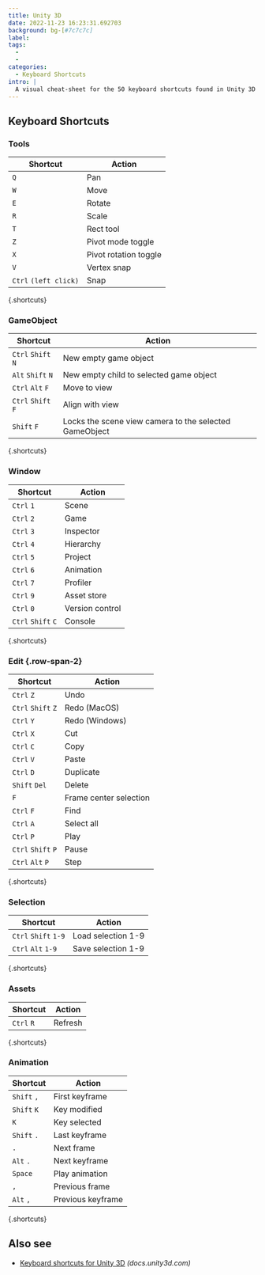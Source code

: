 ```yaml
---
title: Unity 3D
date: 2022-11-23 16:23:31.692703
background: bg-[#7c7c7c]
label:
tags:
  -
  -
categories:
  - Keyboard Shortcuts
intro: |
  A visual cheat-sheet for the 50 keyboard shortcuts found in Unity 3D
---
```


## Keyboard Shortcuts

### Tools

| Shortcut              | Action                |
| --------------------- | --------------------- |
| `Q`                   | Pan                   |
| `W`                   | Move                  |
| `E`                   | Rotate                |
| `R`                   | Scale                 |
| `T`                   | Rect tool             |
| `Z`                   | Pivot mode toggle     |
| `X`                   | Pivot rotation toggle |
| `V`                   | Vertex snap           |
| `Ctrl` `(left click)` | Snap                  |

{.shortcuts}

### GameObject

| Shortcut           | Action                                                 |
| ------------------ | ------------------------------------------------------ |
| `Ctrl` `Shift` `N` | New empty game object                                  |
| `Alt` `Shift` `N`  | New empty child to selected game object                |
| `Ctrl` `Alt` `F`   | Move to view                                           |
| `Ctrl` `Shift` `F` | Align with view                                        |
| `Shift` `F`        | Locks the scene view camera to the selected GameObject |

{.shortcuts}

### Window

| Shortcut           | Action          |
| ------------------ | --------------- |
| `Ctrl` `1`         | Scene           |
| `Ctrl` `2`         | Game            |
| `Ctrl` `3`         | Inspector       |
| `Ctrl` `4`         | Hierarchy       |
| `Ctrl` `5`         | Project         |
| `Ctrl` `6`         | Animation       |
| `Ctrl` `7`         | Profiler        |
| `Ctrl` `9`         | Asset store     |
| `Ctrl` `0`         | Version control |
| `Ctrl` `Shift` `C` | Console         |

{.shortcuts}

### Edit {.row-span-2}

| Shortcut           | Action                 |
| ------------------ | ---------------------- |
| `Ctrl` `Z`         | Undo                   |
| `Ctrl` `Shift` `Z` | Redo (MacOS)           |
| `Ctrl` `Y`         | Redo (Windows)         |
| `Ctrl` `X`         | Cut                    |
| `Ctrl` `C`         | Copy                   |
| `Ctrl` `V`         | Paste                  |
| `Ctrl` `D`         | Duplicate              |
| `Shift` `Del`      | Delete                 |
| `F`                | Frame center selection |
| `Ctrl` `F`         | Find                   |
| `Ctrl` `A`         | Select all             |
| `Ctrl` `P`         | Play                   |
| `Ctrl` `Shift` `P` | Pause                  |
| `Ctrl` `Alt` `P`   | Step                   |

{.shortcuts}

### Selection

| Shortcut             | Action             |
| -------------------- | ------------------ |
| `Ctrl` `Shift` `1-9` | Load selection 1-9 |
| `Ctrl` `Alt` `1-9`   | Save selection 1-9 |

{.shortcuts}

### Assets

| Shortcut   | Action  |
| ---------- | ------- |
| `Ctrl` `R` | Refresh |

{.shortcuts}

### Animation

| Shortcut    | Action            |
| ----------- | ----------------- |
| `Shift` `,` | First keyframe    |
| `Shift` `K` | Key modified      |
| `K`         | Key selected      |
| `Shift` `.` | Last keyframe     |
| `.`         | Next frame        |
| `Alt` `.`   | Next keyframe     |
| `Space`     | Play animation    |
| `,`         | Previous frame    |
| `Alt` `,`   | Previous keyframe |

{.shortcuts}

## Also see

- [Keyboard shortcuts for Unity 3D](https://docs.unity3d.com/2018.1/Documentation/Manual/UnityHotkeys.html)
  _(docs.unity3d.com)_

